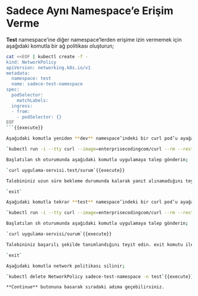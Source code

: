 # Sadece Aynı Namespace’e Erişim Verme

**Test** namespace’ine diğer namespace’lerden erişime izin vermemek için aşağıdaki komutla bir ağ politikası oluşturun;

````bash
cat <<EOF | kubectl create -f -
kind: NetworkPolicy
apiVersion: networking.k8s.io/v1
metadata:
  namespace: test
  name: sadece-test-namespace
spec:
  podSelector:
    matchLabels:
  ingress:
  - from:
    - podSelector: {}
EOF
```{{execute}}

Aşağıdaki komutla yeniden **dev** namespace’indeki bir curl pod’u ayağa kaldırarak içerisinde bir sh oturumu başlatın;

`kubectl run -i --tty curl --image=enterprisecodingcom/curl --rm --restart=Never -n dev -- sh`{{execute}}

Başlatılan sh oturumunda aşağıdaki komutla uygulamaya talep gönderin;

`curl uygulama-servisi.test/surum`{{execute}}

Talebininiz uzun süre bekleme durumunda kalarak yanıt alınamadığını teyit edin. Ctrl + c tuş kombinasyonu ile talebi sonlandırın. exit komutu ile sh oturumunu sonlandırarak terminale geri dönün;

`exit`

Aşağıdaki komutla tekrar **test** namespace’indeki bir curl pod’u ayağa kaldırarak içerisinde bir sh oturumu başlatın;

`kubectl run -i --tty curl --image=enterprisecodingcom/curl --rm --restart=Never -n test -- sh`{{execute}}

Başlatılan sh oturumunda aşağıdaki komutla uygulamaya talep gönderin;

`curl uygulama-servisi/surum`{{execute}}

Talebininiz başarılı şekilde tanımlandığını teyit edin. exit komutu ile sh oturumunu sonlandırarak terminale geri dönün;

`exit`

Aşağıdaki komutla network politikası silinir;

`kubectl delete NetworkPolicy sadece-test-namespace -n test`{{execute}}

**Continue** butonuna basarak sıradaki adıma geçebilirsiniz.